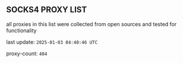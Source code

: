 ## SOCKS4 PROXY LIST

all proxies in this list were collected from open sources and tested for functionality

last update: `2025-01-03 04:40:46 UTC`

proxy-count: `404`
